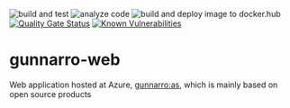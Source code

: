 ![build and test](https://github.com/gunnarro/gunnarro-web/actions/workflows/build.yml/badge.svg)
![analyze code](https://github.com/gunnarro/gunnarro-web/actions/workflows/analyze.yml/badge.svg)
![build and deploy image to docker.hub](https://github.com/gunnarro/gunnarro-web/actions/workflows/deploy-docker-hub.yml/badge.svg)
[![Quality Gate Status](https://sonarcloud.io/api/project_badges/measure?project=gunnarro_gunnarro-web&metric=alert_status)](https://sonarcloud.io/summary/overall?id=gunnarro_gunnarro-web)
[![Known Vulnerabilities](https://snyk.io/test/github/gunnarro/gunnarro-web/badge.svg)](https://snyk.io/test/github/gunnarro/gunnarro-web)


# gunnarro-web
Web application hosted at Azure, [gunnarro:as](https://gunnarro-web.azurewebsites.net), which is mainly based on open source products
